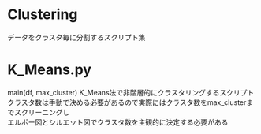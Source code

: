 # Clustering
データをクラスタ毎に分割するスクリプト集  

# K_Means.py  
main(df, max_cluster)
K_Means法で非階層的にクラスタリングするスクリプト  
クラスタ数は手動で決める必要があるので実際にはクラスタ数をmax_clusterまでスクリーニングし  
エルボー図とシルエット図でクラスタ数を主観的に決定する必要がある  

